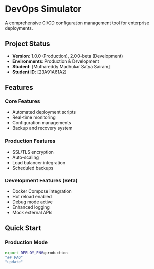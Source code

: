 # DevOps Simulator
A comprehensive CI/CD configuration management tool for enterprise deployments.

## Project Status
- **Version**: 1.0.0 (Production), 2.0.0-beta (Development)
- **Environments**: Production & Development
- **Student**: [Muthareddy Madhukar Satya Sairam]
- **Student ID**: [23A91A61A2]

## Features

### Core Features
- Automated deployment scripts
- Real-time monitoring
- Configuration managements
- Backup and recovery system

### Production Features
- SSL/TLS encryption
- Auto-scaling
- Load balancer integration
- Scheduled backups

### Development Features (Beta)
-  Docker Compose integration
-  Hot reload enabled
-  Debug mode active
-  Enhanced logging
-  Mock external APIs

## Quick Start

### Production Mode
```bash
export DEPLOY_ENV=production
"## FAQ" 
"update" 

